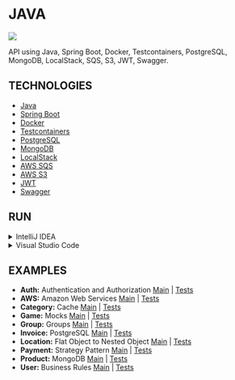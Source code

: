 # JAVA

![](https://github.com/rafaelfgx/Java/actions/workflows/build.yaml/badge.svg)

API using Java, Spring Boot, Docker, Testcontainers, PostgreSQL, MongoDB, LocalStack, SQS, S3, JWT, Swagger.

## TECHNOLOGIES

* [Java](https://dev.java)
* [Spring Boot](https://spring.io/projects/spring-boot)
* [Docker](https://www.docker.com/get-started)
* [Testcontainers](https://testcontainers.com)
* [PostgreSQL](https://www.postgresql.org/)
* [MongoDB](https://www.mongodb.com/docs/manual)
* [LocalStack](https://localstack.cloud)
* [AWS SQS](https://aws.amazon.com/sqs)
* [AWS S3](https://aws.amazon.com/s3)
* [JWT](https://jwt.io)
* [Swagger](https://swagger.io)

## RUN

<details>
<summary>IntelliJ IDEA</summary>

#### Prerequisites

* [Docker](https://www.docker.com/get-started)
* [Java JDK](https://www.oracle.com/java/technologies/downloads)
* [IntelliJ IDEA](https://www.jetbrains.com/idea/download)

#### Steps

1. Execute **docker compose up** in **docker** directory.
2. Open **source** directory in **IntelliJ IDEA**.
3. Select **Application.java** class.
4. Click **Run** or **Debug**.
5. Open <http://localhost:8080>.

</details>

<details>
<summary>Visual Studio Code</summary>

#### Prerequisites

* [Docker](https://www.docker.com/get-started)
* [Java JDK](https://www.oracle.com/java/technologies/downloads)
* [Visual Studio Code](https://code.visualstudio.com)
* [Extension Pack for Java](https://marketplace.visualstudio.com/items?itemName=vscjava.vscode-java-pack)

#### Steps

1. Execute **docker compose up** in **docker** directory.
2. Open **source** directory in **Visual Studio Code**.
3. Select **Application.java** class.
4. Press **F5**.
5. Open <http://localhost:8080>.

</details>

## EXAMPLES

* **Auth:** Authentication and Authorization [Main](https://github.com/rafaelfgx/Java/tree/main/source/src/main/java/architecture/auth) | [Tests](https://github.com/rafaelfgx/Java/tree/main/source/src/test/java/architecture/auth)
* **AWS:** Amazon Web Services [Main](https://github.com/rafaelfgx/Java/tree/main/source/src/main/java/architecture/aws) | [Tests](https://github.com/rafaelfgx/Java/tree/main/source/src/test/java/architecture/aws)
* **Category:** Cache [Main](https://github.com/rafaelfgx/Java/tree/main/source/src/main/java/architecture/category) | [Tests](https://github.com/rafaelfgx/Java/tree/main/source/src/test/java/architecture/category)
* **Game:** Mocks [Main](https://github.com/rafaelfgx/Java/tree/main/source/src/main/java/architecture/game) | [Tests](https://github.com/rafaelfgx/Java/tree/main/source/src/test/java/architecture/game)
* **Group:** Groups [Main](https://github.com/rafaelfgx/Java/tree/main/source/src/main/java/architecture/group) | [Tests](https://github.com/rafaelfgx/Java/tree/main/source/src/test/java/architecture/group)
* **Invoice:** PostgreSQL [Main](https://github.com/rafaelfgx/Java/tree/main/source/src/main/java/architecture/invoice) | [Tests](https://github.com/rafaelfgx/Java/tree/main/source/src/test/java/architecture/invoice)
* **Location:** Flat Object to Nested Object [Main](https://github.com/rafaelfgx/Java/tree/main/source/src/main/java/architecture/location) | [Tests](https://github.com/rafaelfgx/Java/tree/main/source/src/test/java/architecture/location)
* **Payment:** Strategy Pattern [Main](https://github.com/rafaelfgx/Java/tree/main/source/src/main/java/architecture/payment) | [Tests](https://github.com/rafaelfgx/Java/tree/main/source/src/test/java/architecture/payment)
* **Product:** MongoDB [Main](https://github.com/rafaelfgx/Java/tree/main/source/src/main/java/architecture/product) | [Tests](https://github.com/rafaelfgx/Java/tree/main/source/src/test/java/architecture/product)
* **User:** Business Rules [Main](https://github.com/rafaelfgx/Java/tree/main/source/src/main/java/architecture/user) | [Tests](https://github.com/rafaelfgx/Java/tree/main/source/src/test/java/architecture/user)